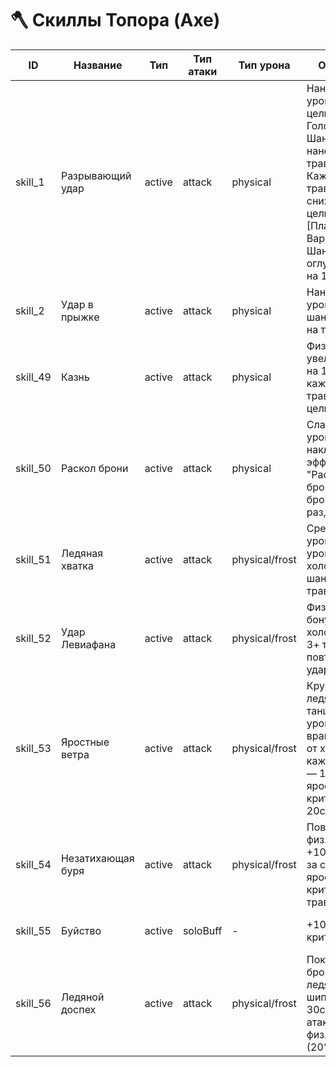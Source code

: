 # 🪓 Скиллы Топора (Axe)

| ID | Название | Тип | Тип атаки | Тип урона | Описание | Мощность | КД | Мана | Требования |
|----|----------|-----|-----------|-----------|----------|----------|----|------|------------|
| skill_1 | Разрывающий удар | active | attack | physical | Наносит физ. урон одной цели. [Плащ Головореза] Шанс 20% нанести травму (до 3). Каждая травма снижает урон цели на 10%. [Плащ Варвара] Шанс 20% оглушить цель на 15 сек. | 150 | 40с | 25 | lvl 1, скаут 100, книга skill_1 |
| skill_2 | Удар в прыжке | active | attack | physical | Наносит физ. урон с шансом 50% на травму. | 140 | 40с | 25 | lvl 1, скаут 100, книга skill_2 |
| skill_49 | Казнь | active | attack | physical | Физ. урон, увеличивается на 10% за каждую травму на цели. | 130 | 40с | 25 | lvl 1, скаут 100, книга skill_49 |
| skill_50 | Раскол брони | active | attack | physical | Слабый физ. урон, накладывает эффект "Раскол брони" (-4% брони, до 5 раз, 30с). | 70 | 15с | 20 | lvl 1, скаут 100, книга skill_50 |
| skill_51 | Ледяная хватка | active | attack | physical/frost | Средний физ. урон, доп. урон от холода. 30% шанс на травму. | 90 | 25с | 20 | lvl 1, скаут 100, книга skill_51 |
| skill_52 | Удар Левиафана | active | attack | physical/frost | Физ. урон с бонусом от холода. При 3+ травмах — повторный удар. | 180 | 50с | 35 | lvl 1, скаут 100, книга skill_52 |
| skill_53 | Яростные ветра | active | attack | physical/frost | Кружится в ледяном танце, физ. урон всем врагам, бонус от холода. За каждого врага — 1 стак ярости (+5% крит. урон, 20с). | 200 | 60с | 40 | lvl 1, скаут 100, книга skill_53 |
| skill_54 | Незатихающая буря | active | attack | physical/frost | Повышенный физ. урон. +10% урона за стак ярости, +5% крит. урон за травму. | 170 | 45с | 30 | lvl 1, скаут 100, книга skill_54 |
| skill_55 | Буйство | active | soloBuff | - | +10% шанс крита на 25с. | 0 | 60с | 30 | lvl 1, скаут 100, книга skill_55 |
| skill_56 | Ледяной доспех | active | attack | physical/frost | Покрывает броню ледяными шипами на 30с. При атаках — доп. физ. урон (20%). | 0 | 60с | 30 | lvl 1, скаут 100, книга skill_56 | 